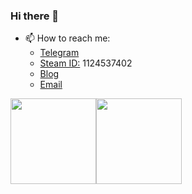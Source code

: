 ### Hi there 👋


- 📫 How to reach me: 
  -   [Telegram](https://t.me/vagabond233) 
  -   [Steam ID:](https://steamcommunity.com/id/lrdhappy)  1124537402
  -   [Blog](https://blog.lrdhappy.com/)
  -   [Email](2605209238@qq.com)



 
  
<img align="" height="137px" src="https://github-readme-stats.vercel.app/api?username=li-ruida&hide_title=true&hide_border=true&show_icons=true&include_all_commits=true&line_height=21&bg_color=0,EC6C6C,FFD479,FFFC79,73FA79&theme=graywhite" /><img align="" height="137px" src="https://github-readme-stats.vercel.app/api/top-langs/?username=li-ruida&hide_title=true&hide_border=true&layout=compact&bg_color=0,73FA79,73FDFF,D783FF&theme=graywhite&locale=en" />



